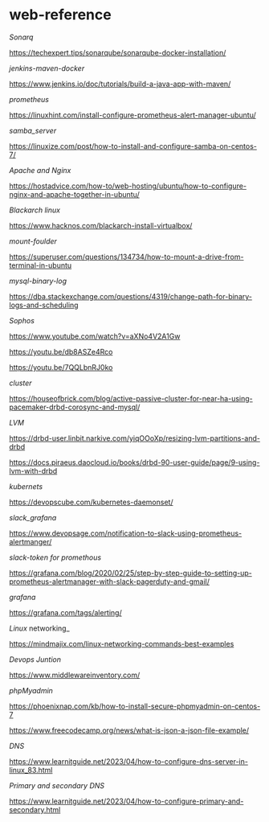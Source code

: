 # web-reference

_Sonarq_

https://techexpert.tips/sonarqube/sonarqube-docker-installation/

_jenkins-maven-docker_

https://www.jenkins.io/doc/tutorials/build-a-java-app-with-maven/

_prometheus_

https://linuxhint.com/install-configure-prometheus-alert-manager-ubuntu/

_samba_server_

https://linuxize.com/post/how-to-install-and-configure-samba-on-centos-7/

_Apache and Nginx_

https://hostadvice.com/how-to/web-hosting/ubuntu/how-to-configure-nginx-and-apache-together-in-ubuntu/

_Blackarch linux_

https://www.hacknos.com/blackarch-install-virtualbox/

_mount-foulder_

https://superuser.com/questions/134734/how-to-mount-a-drive-from-terminal-in-ubuntu

_mysql-binary-log_

https://dba.stackexchange.com/questions/4319/change-path-for-binary-logs-and-scheduling

_Sophos_ 

https://www.youtube.com/watch?v=aXNo4V2A1Gw

https://youtu.be/db8ASZe4Rco

https://youtu.be/7QQLbnRJ0ko

_cluster_

https://houseofbrick.com/blog/active-passive-cluster-for-near-ha-using-pacemaker-drbd-corosync-and-mysql/

_LVM_

https://drbd-user.linbit.narkive.com/yiqOOoXp/resizing-lvm-partitions-and-drbd

https://docs.piraeus.daocloud.io/books/drbd-90-user-guide/page/9-using-lvm-with-drbd

_kubernets_

https://devopscube.com/kubernetes-daemonset/

_slack_grafana_

https://www.devopsage.com/notification-to-slack-using-prometheus-alertmanger/

_slack-token for promethous_

https://grafana.com/blog/2020/02/25/step-by-step-guide-to-setting-up-prometheus-alertmanager-with-slack-pagerduty-and-gmail/

_grafana_

https://grafana.com/tags/alerting/

_Linux_ networking_

https://mindmajix.com/linux-networking-commands-best-examples

_Devops Juntion_

https://www.middlewareinventory.com/

_phpMyadmin_

https://phoenixnap.com/kb/how-to-install-secure-phpmyadmin-on-centos-7

https://www.freecodecamp.org/news/what-is-json-a-json-file-example/


_DNS_

https://www.learnitguide.net/2023/04/how-to-configure-dns-server-in-linux_83.html

_Primary and secondary DNS_

https://www.learnitguide.net/2023/04/how-to-configure-primary-and-secondary.html
